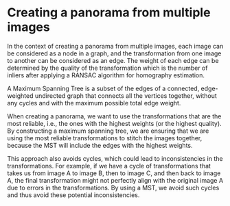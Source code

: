 # Creating a panorama from multiple images

In the context of creating a panorama from multiple images, each image can be considered as a node in a graph, and the transformation from one image to another can be considered as an edge. The weight of each edge can be determined by the quality of the transformation which is the number of inliers after applying a RANSAC algorithm for homography estimation.

A Maximum Spanning Tree is a subset of the edges of a connected, edge-weighted undirected graph that connects all the vertices together, without any cycles and with the maximum possible total edge weight. 

When creating a panorama, we want to use the transformations that are the most reliable, i.e., the ones with the highest weights (or the highest quality). By constructing a maximum spanning tree, we are ensuring that we are using the most reliable transformations to stitch the images together, because the MST will include the edges with the highest weights.

This approach also avoids cycles, which could lead to inconsistencies in the transformations. For example, if we have a cycle of transformations that takes us from image A to image B, then to image C, and then back to image A, the final transformation might not perfectly align with the original image A due to errors in the transformations. By using a MST, we avoid such cycles and thus avoid these potential inconsistencies.

